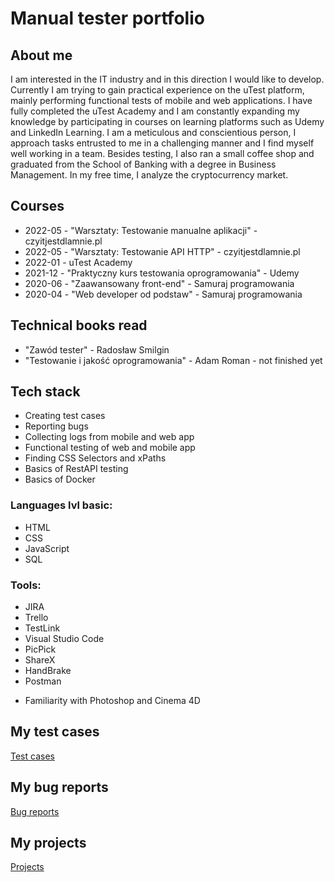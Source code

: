 # Manual tester portfolio

## About me
I am interested in the IT industry and in this direction I would like to develop.
Currently I am trying to gain practical experience on the uTest platform,
mainly performing functional tests of mobile and web applications. I have fully
completed the uTest Academy and I am constantly expanding my knowledge
by participating in courses on learning platforms such as Udemy and LinkedIn
Learning. I am a meticulous and conscientious person, I approach tasks
entrusted to me in a challenging manner and I find myself well working in a
team. Besides testing, I also ran a small coffee shop and graduated from the School of Banking with a degree in Business Management. In my free time, I analyze the cryptocurrency market.

## Courses
* 2022-05 - "Warsztaty: Testowanie manualne aplikacji" - czyitjestdlamnie.pl
* 2022-05 - "Warsztaty: Testowanie API HTTP" - czyitjestdlamnie.pl
* 2022-01 -  uTest Academy
* 2021-12 - "Praktyczny kurs testowania oprogramowania" - Udemy
* 2020-06 - "Zaawansowany front-end" - Samuraj programowania
* 2020-04 - "Web developer od podstaw" - Samuraj programowania

## Technical books read
* "Zawód tester" - Radosław Smilgin
* "Testowanie i jakość oprogramowania" - Adam Roman - not finished yet

## Tech stack
* Creating test cases
* Reporting bugs
* Collecting logs from mobile and web app
* Functional testing of web and mobile app
* Finding CSS Selectors and xPaths
* Basics of RestAPI testing
* Basics of Docker

### Languages lvl basic:
* HTML
* CSS
* JavaScript
* SQL

### Tools:
* JIRA 
* Trello
* TestLink
* Visual Studio Code
* PicPick
* ShareX
* HandBrake
* Postman
>
>
* Familiarity with Photoshop and Cinema 4D

## My test cases
[Test cases](https://github.com/LukaszBaczkowski/Test-Cases)

## My bug reports
[Bug reports](https://github.com/LukaszBaczkowski/Bug-reports)

## My projects
[Projects](https://github.com/LukaszBaczkowski/Projects)

